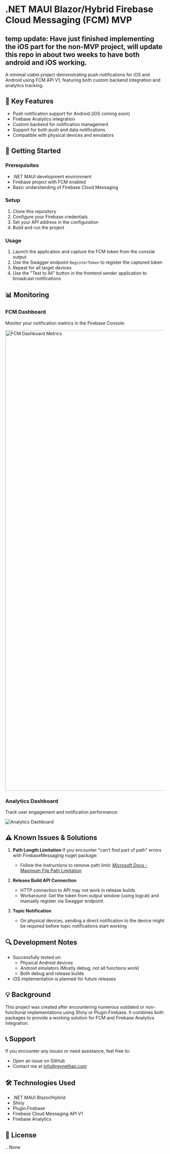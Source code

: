 # .NET MAUI Blazor/Hybrid Firebase Cloud Messaging (FCM) MVP

## temp update: Have just finished implementing the iOS part for the non-MVP project, will update this repo in about two weeks to have both android and iOS working.

A minimal viable project demonstrating push notifications for iOS and Android using FCM API V1, featuring both custom backend integration and analytics tracking.

## 🌟 Key Features

- Push notification support for Android (iOS coming soon)
- Firebase Analytics integration
- Custom backend for notification management
- Support for both push and data notifications
- Compatible with physical devices and emulators

## 🚀 Getting Started

### Prerequisites

- .NET MAUI development environment
- Firebase project with FCM enabled
- Basic understanding of Firebase Cloud Messaging

### Setup

1. Clone this repository
2. Configure your Firebase credentials
3. Set your API address in the configuration
4. Build and run the project

### Usage

1. Launch the application and capture the FCM token from the console output
2. Use the Swagger endpoint `RegisterToken` to register the captured token
3. Repeat for all target devices
4. Use the "Test to All" button in the frontend sender application to broadcast notifications

## 📊 Monitoring

### FCM Dashboard
Monitor your notification metrics in the Firebase Console:

<img width="1455" alt="FCM Dashboard Metrics" src="https://github.com/user-attachments/assets/2b282af8-f1be-4b3d-92ff-b862d92a6854">

### Analytics Dashboard
Track user engagement and notification performance:

![Analytics Dashboard](https://github.com/user-attachments/assets/35d3a8de-6f9e-4888-8285-ff87d5e3f2fb)

## ⚠️ Known Issues & Solutions

1. **Path Length Limitation**
   If you encounter "can't find part of path" errors with FirebaseMessaging nuget package:
   - Follow the instructions to remove path limit: [Microsoft Docs - Maximum File Path Limitation](https://learn.microsoft.com/en-us/windows/win32/fileio/maximum-file-path-limitation?tabs=powershell)

2. **Release Build API Connection**
   - HTTP connection to API may not work in release builds
   - Workaround: Get the token from output window (using logcat) and manually register via Swagger endpoint

3. **Topic Notification**
   - On physical devices, sending a direct notification to the device might be required before topic notifications start working

## 🔍 Development Notes

- Successfully tested on:
  - Physical Android devices
  - Android emulators (Mostly debug, not all functions work)
  - Both debug and release builds
- iOS implementation is planned for future releases

## 💡 Background

This project was created after encountering numerous outdated or non-functional implementations using Shiny or Plugin.Firebase. It combines both packages to provide a working solution for FCM and Firebase Analytics integration.

## 📞 Support

If you encounter any issues or need assistance, feel free to:
- Open an issue on GitHub
- Contact me at info@reynethan.com

## 🛠️ Technologies Used

- .NET MAUI Blazor/Hybrid
- Shiny
- Plugin.Firebase
- Firebase Cloud Messaging API V1
- Firebase Analytics

## 📝 License

.. None
